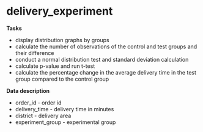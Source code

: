 # delivery_experiment

**Tasks**
- display distribution graphs by groups
- calculate the number of observations of the control and test groups and their difference
- сonduct a normal distribution test and standard deviation calculation
- calculate p-value and run t-test
- calculate the percentage change in the average delivery time in the test group compared to the control group

**Data description**
- order_id - order id
- delivery_time - delivery time in minutes
- district - delivery area
- experiment_group - experimental group

